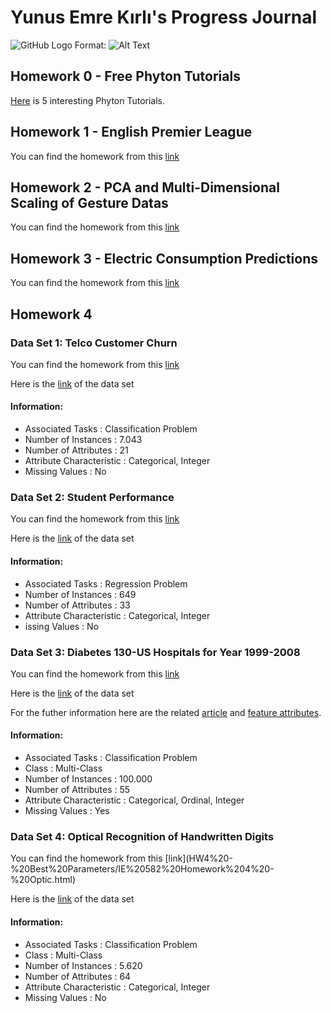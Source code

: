 # Yunus Emre Kırlı's Progress Journal
![GitHub Logo](/images/logo.png)
Format: ![Alt Text](url)

## Homework 0 - Free Phyton Tutorials

[Here](Files/example_homework_0.html) is 5 interesting Phyton Tutorials.

## Homework 1 - English Premier League

You can find the homework from this [link](HW%201%20-%20English%20Premier%20League/IE%20582%20HW%20-%20English%20Premier%20League%20(2).html)

## Homework 2 - PCA and Multi-Dimensional Scaling of Gesture Datas

You can find the homework from this [link](HW2%20-%20Gestures/IE%20582%20-%20HW2%20-%20Gestures.html)

## Homework 3 - Electric Consumption Predictions

You can find the homework from this [link](HW3%20-%20Electric%20Consumption%20Predictions/IE%20582%20HW%203.html)

## Homework 4

### Data Set 1: Telco Customer Churn 
You can find the homework from this [link](HW4%20-%20Best%20Parameters/IE%20582%20Homework%204%20-%20Churn%20Data%20Set.html)

Here is the [link](https://www.kaggle.com/blastchar/telco-customer-churn) of the data set

#### Information:
* Associated Tasks          : Classification Problem
* Number of Instances       : 7.043
* Number of Attributes      : 21
* Attribute Characteristic  : Categorical, Integer
* Missing Values            : No

### Data Set 2: Student Performance
You can find the homework from this [link](HW4%20-%20Best%20Parameters/IE%20582%20Homework%204%20-%20Student%20Performance.html)

Here is the [link](https://archive.ics.uci.edu/ml/datasets/Student+Performance) of the data set

#### Information:
* Associated Tasks          : Regression Problem
* Number of Instances       : 649
* Number of Attributes      : 33
* Attribute Characteristic  : Categorical, Integer
* issing Values            : No

### Data Set 3: Diabetes 130-US Hospitals for Year 1999-2008
You can find the homework from this [link](HW4%20-%20Best%20Parameters/IE%20582%20Homework%204%20-%20Diabetes%20v2.html)

Here is the [link](https://archive.ics.uci.edu/ml/datasets/Diabetes+130-US+hospitals+for+years+1999-2008#) of the data set

For the futher information here are the related [article](https://www.hindawi.com/journals/bmri/2014/781670/) and [feature attributes](https://www.hindawi.com/journals/bmri/2014/781670/tab1/).


#### Information:
* Associated Tasks          : Classification Problem
* Class                     : Multi-Class
* Number of Instances       : 100.000
* Number of Attributes      : 55
* Attribute Characteristic  : Categorical, Ordinal, Integer
* Missing Values            : Yes

### Data Set 4: Optical Recognition of Handwritten Digits 
You can find the homework from this [link](HW4%20-%20Best%20Parameters/IE%20582%20Homework%204%20-
%20Optic.html)

Here is the [link](http://archive.ics.uci.edu/ml/datasets/Optical+Recognition+of+Handwritten+Digits) of 
the data set

#### Information:
* Associated Tasks          : Classification Problem
* Class                     : Multi-Class
* Number of Instances       : 5.620
* Number of Attributes      : 64
* Attribute Characteristic  : Categorical, Integer
* Missing Values            : No

